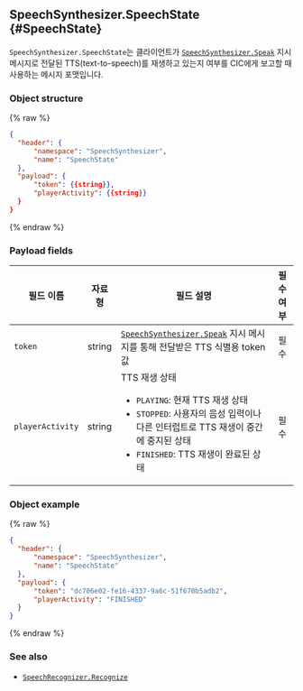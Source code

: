 ## SpeechSynthesizer.SpeechState {#SpeechState}
`SpeechSynthesizer.SpeechState`는 클라이언트가 [`SpeechSynthesizer.Speak`](/CIC/References/CICInterface/SpeechSynthesizer.md#Speak) 지시 메시지로 전달된 TTS(text-to-speech)를 재생하고 있는지 여부를 CIC에게 보고할 때 사용하는 메시지 포맷입니다.

### Object structure
{% raw %}
```json
{
  "header": {
      "namespace": "SpeechSynthesizer",
      "name": "SpeechState"
  },
  "payload": {
      "token": {{string}},
      "playerActivity": {{string}}
  }
}
```
{% endraw %}

### Payload fields

| 필드 이름       | 자료형    | 필드 설명                     | 필수 여부 |
|---------------|---------|-----------------------------|:---------:|
| `token`          | string | [`SpeechSynthesizer.Speak`](/CIC/References/CICInterface/SpeechSynthesizer.md#Speak) 지시 메시지를 통해 전달받은 TTS 식별용 token 값  | 필수     |
| `playerActivity` | string | TTS 재생 상태 <ul><li><code>PLAYING</code>: 현재 TTS 재생 상태</li><li><code>STOPPED</code>: 사용자의 음성 입력이나 다른 인터럽트로 TTS 재생이 중간에 중지된 상태</li><li><code>FINISHED</code>: TTS 재생이 완료된 상태</li></ul>     | 필수     |

### Object example
{% raw %}
```json
{
  "header": {
      "namespace": "SpeechSynthesizer",
      "name": "SpeechState"
  },
  "payload": {
      "token": "dc706e02-fe16-4337-9a6c-51f670b5adb2",
      "playerActivity": "FINISHED"
  }
}
```
{% endraw %}

### See also
* [`SpeechRecognizer.Recognize`](/CIC/References/CICInterface/SpeechRecognizer.md#Recognize)

